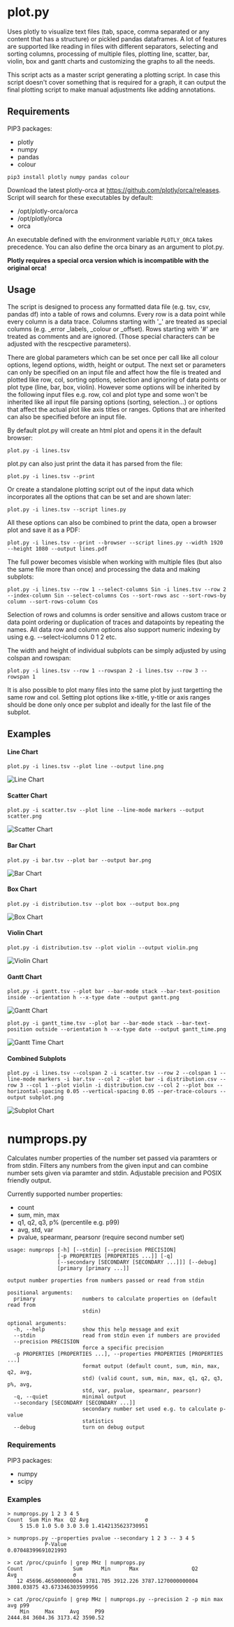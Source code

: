 # plot.py

Uses plotly to visualize text files (tab, space, comma separated or any content that has a structure) or pickled pandas dataframes. A lot of features are supported like reading in files with different separators, selecting and sorting columns, processing of multiple files, plotting line, scatter, bar, violin, box and gantt charts and customizing the graphs to all the needs.

This script acts as a master script generating a plotting script. In case this script doesn't cover something that is required for a graph, it can output the final plotting script to make manual adjustments like adding annotations.

## Requirements

PIP3 packages:
* plotly
* numpy
* pandas
* colour

```
pip3 install plotly numpy pandas colour
```

Download the latest plotly-orca at https://github.com/plotly/orca/releases. Script will search for these executables by default:
* /opt/plotly-orca/orca
* /opt/plotly/orca
* orca

An executable defined with the environment variable `PLOTLY_ORCA` takes
precedence. You can also define the orca binary as an argument to plot.py.

**Plotly requires a special orca version which is incompatible with the
original orca!**

## Usage

The script is designed to process any formatted data file (e.g. tsv, csv, pandas df) into a table of rows and columns. Every row is a data point while every column is a data trace. Columns starting with '_' are treated as special columns (e.g. _error _labels, _colour or _offset). Rows starting with '#' are treated as comments and are ignored. (Those special characters can be adjusted with the rescpective parameters).

There are global parameters which can be set once per call like all colour options, legend options, width, height or output. The next set or parameters can only be specified on an input file and affect how the file is treated and plotted like row, col, sorting options, selection and ignoring of data points or plot type (line, bar, box, violin). However some options will be inherited by the following input files e.g. row, col and plot type and some won't be inherited like all input file parsing options (sorting, selection...) or options that affect the actual plot like axis titles or ranges. Options that are inherited can also be specified before an input file.

By default plot.py will create an html plot and opens it in the default browser:
```
plot.py -i lines.tsv
```

plot.py can also just print the data it has parsed from the file:
```
plot.py -i lines.tsv --print
```

Or create a standalone plotting script out of the input data which incorporates all the options that can be set and are shown later:
```
plot.py -i lines.tsv --script lines.py
```

All these options can also be combined to print the data, open a browser plot and save it as a PDF:
```
plot.py -i lines.tsv --print --browser --script lines.py --width 1920 --height 1080 --output lines.pdf
```


The full power becomes visisble when working with multiple files (but also the same file more than once) and processing the data and making subplots:
```
plot.py -i lines.tsv --row 1 --select-columns Sin -i lines.tsv --row 2 --index-column Sin --select-columns Cos --sort-rows asc --sort-rows-by column --sort-rows-column Cos
```
Selection of rows and columns is order sensitive and allows custom trace or data point ordering or duplication of traces and datapoints by repeating the names. All data row and column options also support numeric indexing by using e.g. --select-icolumns 0 1 2 etc.

The width and height of individual subplots can be simply adjusted by using colspan and rowspan:
```
plot.py -i lines.tsv --row 1 --rowspan 2 -i lines.tsv --row 3 --rowspan 1
```

It is also possible to plot many files into the same plot by just targetting the same row and col. Setting plot options like x-title, y-title or axis ranges should be done only once per subplot and ideally for the last file of the subplot. 

## Examples

#### Line Chart
```
plot.py -i lines.tsv --plot line --output line.png
```
![Line Chart](/plots/line.png)
#### Scatter Chart
```
plot.py -i scatter.tsv --plot line --line-mode markers --output scatter.png
```
![Scatter Chart](/plots/scatter.png)
#### Bar Chart
```
plot.py -i bar.tsv --plot bar --output bar.png
```
![Bar Chart](/plots/bar.png)
#### Box Chart
```
plot.py -i distribution.tsv --plot box --output box.png
```
![Box Chart](/plots/box.png)
#### Violin Chart
```
plot.py -i distribution.tsv --plot violin --output violin.png
```
![Violin Chart](/plots/violin.png)
#### Gantt Chart
```
plot.py -i gantt.tsv --plot bar --bar-mode stack --bar-text-position inside --orientation h --x-type date --output gantt.png
```
![Gantt Chart](/plots/gantt.png)
```
plot.py -i gantt_time.tsv --plot bar --bar-mode stack --bar-text-position outside --orientation h --x-type date --output gantt_time.png
```
![Gantt Time Chart](/plots/gantt_time.png)
#### Combined Subplots
```
plot.py -i lines.tsv --colspan 2 -i scatter.tsv --row 2 --colspan 1 --line-mode markers -i bar.tsv --col 2 --plot bar -i distribution.csv --row 3 --col 1 --plot violin -i distribution.csv --col 2 --plot box --horizontal-spacing 0.05 --vertical-spacing 0.05 --per-trace-colours --output subplot.png
```
![Subplot Chart](/plots/subplots.png)

# numprops.py

Calculates number properties of the number set passed via paramters or from stdin. Filters any numbers from the given input and can combine number sets given via paramter and stdin. Adjustable precision and POSIX friendly output.

Currently supported number properties:
* count
* sum, min, max
* q1, q2, q3, p% (percentile e.g. p99)
* avg, std, var
* pvalue, spearmanr, pearsonr (require second number set)

```
usage: numprops [-h] [--stdin] [--precision PRECISION]
                [-p PROPERTIES [PROPERTIES ...]] [-q]
                [--secondary [SECONDARY [SECONDARY ...]]] [--debug]
                [primary [primary ...]]

output number properties from numbers passed or read from stdin

positional arguments:
  primary               numbers to calculate properties on (default read from
                        stdin)

optional arguments:
  -h, --help            show this help message and exit
  --stdin               read from stdin even if numbers are provided
  --precision PRECISION
                        force a specific precision
  -p PROPERTIES [PROPERTIES ...], --properties PROPERTIES [PROPERTIES ...]
                        format output (default count, sum, min, max, q2, avg,
                        std) (valid count, sum, min, max, q1, q2, q3, p%, avg,
                        std, var, pvalue, spearmanr, pearsonr)
  -q, --quiet           minimal output
  --secondary [SECONDARY [SECONDARY ...]]
                        secondary number set used e.g. to calculate p-value
                        statistics
  --debug               turn on debug output
```

### Requirements

PIP3 packages:

*  numpy
*  scipy

### Examples

```
> numprops.py 1 2 3 4 5
Count  Sum Min Max  Q2 Avg                  σ
    5 15.0 1.0 5.0 3.0 3.0 1.4142135623730951
    
> numprops.py --properties pvalue --secondary 1 2 3 -- 3 4 5
            P-Value
0.07048399691021993

> cat /proc/cpuinfo | grep MHz | numprops.py
Count                Sum      Min      Max                 Q2        Avg                  σ
   12 45696.465000000004 3781.705 3912.226 3787.1270000000004 3808.03875 43.673346303599956

> cat /proc/cpuinfo | grep MHz | numprops.py --precision 2 -p min max avg p99
    Min     Max     Avg     P99
2444.84 3604.36 3173.42 3590.52
```
